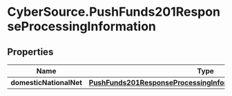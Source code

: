 # CyberSource.PushFunds201ResponseProcessingInformation

## Properties
Name | Type | Description | Notes
------------ | ------------- | ------------- | -------------
**domesticNationalNet** | [**PushFunds201ResponseProcessingInformationDomesticNationalNet**](PushFunds201ResponseProcessingInformationDomesticNationalNet.md) |  | [optional] 


